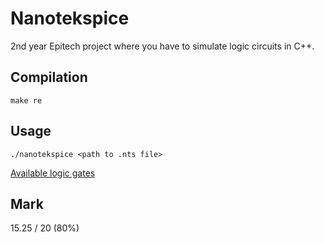 # Nanotekspice

2nd year Epitech project where you have to simulate logic circuits in C++.

## Compilation

```shell
make re
```

## Usage	

```
./nanotekspice <path to .nts file> 
```

[Available logic gates](./GATES.md)

## Mark

15.25 / 20 (80%)
